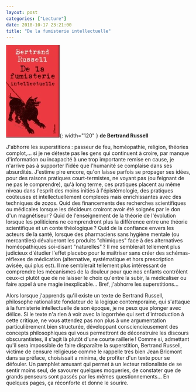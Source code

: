 ```yaml
---
layout: post
categories: ["Lecture"]
date: 2018-10-17 23:21:00
title: "De la fumisterie intellectuelle"
---
```


![couverture](/assets/images/couv_lecture/fumisterie_intellectuelle.webp){: width="120" } **de Bertrand Russell**

J'abhorre les superstitions : passeur de feu, homéopathie, religion,
théories complot,… si je ne déteste pas les gens qui continuent à
croire, par manque d'information ou incapacité à une trop importante
remise en cause, je n'arrive pas à supporter l'idée que l'humanité se
complaise dans ses absurdités. J'estime pire encore, qu'on laisse
parfois se propager ses idées, pour des raisons pratiques
court-termistes, ne voyant pas (ou feignant de ne pas le comprendre),
qu'à long terme, ces pratiques placent au même niveau dans l'esprit des
moins initiés à l'épistémologie, des pratiques coûteuses et
intellectuellement complexes mais enrichissantes avec des techniques de
zozos. Quid des financements des recherches scientifiques ou médicales
lorsque les décideurs croiront avoir été soignés par le don d'un
magnétiseur ? Quid de l'enseignement de la théorie de l'évolution
lorsque les politiciens ne comprendront plus la différence entre une
théorie scientifique et un conte théologique ? Quid de la confiance
envers les acteurs de la santé, lorsque des pharmaciens sans hygiène
mentale (ou mercantiles) dévalueront les produits "chimiques" face
à des alternatives homéopathiques soi-disant "naturelles" ? Il me
semblerait tellement plus judicieux d'étudier l'effet placebo pour le
maîtriser sans créer des schémas-réflexes de médication (alternative,
systématique et hors prescription avisée, qui plus est). Il me
semblerait tellement plus intéressant de comprendre les mécanismes de la
douleur pour que nos enfants contrôlent ceux-ci plutôt que de ne laisser
le choix qu'entre la subir, la médicaliser ou faire appel à une magie
inexplicable… Bref, j'abhorre les superstitions…

Alors lorsque j'apprends qu'il existe un texte de Bertrand Russell,
philosophe rationaliste fondateur de la logique contemporaine, qui
s'attaque à la fumisterie intellectuelle de son époque, je ne peux que
plonger avec délice. Si le texte n'a rien à voir avec la logorrhée qui
sert d'introduction à cette critique, ne vous attendez pas non plus à
une argumentation particulièrement bien structurée, développant
consciencieusement des concepts philosophiques qui vous permettront de
déconstruire les discours obscurantistes, il s'agit là plutôt d'une
courte raillerie ! Comme si, admettant qu'il sera impossible de faire
disparaître la superstition, Bertrand Russell, victime de censure
religieuse comme le rappelle très bien Jean Bricmont dans sa préface,
choisissait a minima, de profiter d'un texte pour se défouler. Un
pamphlet amusant qui permet à un lecteur rationaliste de se sentir moins
seul, de savourer quelques moqueries, de constater que de grands
penseurs sont passés par les mêmes questionnements… En quelques pages,
ça réconforte et donne le sourire.



